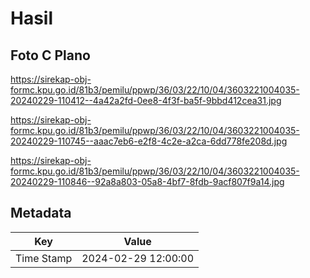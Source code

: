 # Hasil

## Foto C Plano

https://sirekap-obj-formc.kpu.go.id/81b3/pemilu/ppwp/36/03/22/10/04/3603221004035-20240229-110412--4a42a2fd-0ee8-4f3f-ba5f-9bbd412cea31.jpg

https://sirekap-obj-formc.kpu.go.id/81b3/pemilu/ppwp/36/03/22/10/04/3603221004035-20240229-110745--aaac7eb6-e2f8-4c2e-a2ca-6dd778fe208d.jpg

https://sirekap-obj-formc.kpu.go.id/81b3/pemilu/ppwp/36/03/22/10/04/3603221004035-20240229-110846--92a8a803-05a8-4bf7-8fdb-9acf807f9a14.jpg


## Metadata

| Key        | Value               |
| ---------- | ------------------- |
| Time Stamp | 2024-02-29 12:00:00 |



